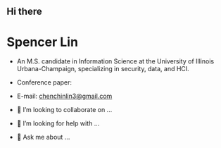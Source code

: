 ## Hi there

<h1>Spencer Lin</h1>

- An M.S. candidate in Information Science at the University of Illinois Urbana-Champaign, specializing in security, data, and HCI.
- Conference paper:  
- E-mail: chenchinlin3@gmail.com

- 👯 I’m looking to collaborate on ...
- 🤔 I’m looking for help with ...
- 💬 Ask me about ...


<!--
**koalaonbed/koalaonbed** is a ✨ _special_ ✨ repository because its `README.md` (this file) appears on your GitHub profile.

Here are some ideas to get you started:

- 🔭 I’m currently working on ...
- 🌱 I’m currently learning ...
- 👯 I’m looking to collaborate on ...
- 🤔 I’m looking for help with ...
- 💬 Ask me about ...
- 📫 How to reach me: ...
- 😄 Pronouns: ...
- ⚡ Fun fact: ...
-->
